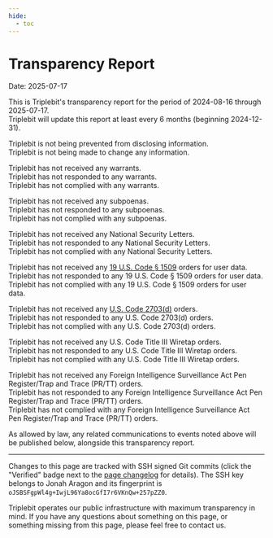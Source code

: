 ```yaml
---
hide:
  - toc
---
```


# Transparency Report

Date: 2025-07-17

This is Triplebit's transparency report for the period of 2024-08-16 through 2025-07-17.  
Triplebit will update this report at least every 6 months (beginning 2024-12-31).

Triplebit is not being prevented from disclosing information.  
Triplebit is not being made to change any information.  

Triplebit has not received any warrants.  
Triplebit has not responded to any warrants.  
Triplebit has not complied with any warrants.  

Triplebit has not received any subpoenas.  
Triplebit has not responded to any subpoenas.  
Triplebit has not complied with any subpoenas.  

Triplebit has not received any National Security Letters.  
Triplebit has not responded to any National Security Letters.  
Triplebit has not complied with any National Security Letters.  

Triplebit has not received any [19 U.S. Code § 1509](https://www.law.cornell.edu/uscode/text/19/1509) orders for user data.  
Triplebit has not responded to any 19 U.S. Code § 1509 orders for user data.  
Triplebit has not complied with any 19 U.S. Code § 1509 orders for user data.  

Triplebit has not received any [U.S. Code 2703(d)](https://www.law.cornell.edu/uscode/text/18/2703) orders.  
Triplebit has not responded to any U.S. Code 2703(d) orders.  
Triplebit has not complied with any U.S. Code 2703(d) orders.  

Triplebit has not received any U.S. Code Title III Wiretap orders.  
Triplebit has not responded to any U.S. Code Title III Wiretap orders.  
Triplebit has not complied with any U.S. Code Title III Wiretap orders.  

Triplebit has not received any Foreign Intelligence Surveillance Act Pen Register/Trap and Trace (PR/TT) orders.  
Triplebit has not responded to any Foreign Intelligence Surveillance Act Pen Register/Trap and Trace (PR/TT) orders.  
Triplebit has not complied with any Foreign Intelligence Surveillance Act Pen Register/Trap and Trace (PR/TT) orders.  

As allowed by law, any related communications to events noted above will be published below, alongside this transparency report.

---

Changes to this page are tracked with SSH signed Git commits (click the "Verified" badge next to the [page changelog](https://github.com/triplebit/triplebit.org/commits/main/docs/transparency.md) for details). The SSH key belongs to Jonah Aragon and its fingerprint is `oJSBSFgpWl4g+IwjL96Ya8ocGfI7r6VKnQw+257pZZ0`.

Triplebit operates our public infrastructure with maximum transparency in mind. If you have any questions about something on this page, or something missing from this page, please feel free to contact us.

